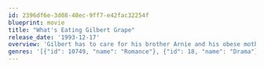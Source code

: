 ```yaml
---
id: 2396df6e-3d08-40ec-9ff7-e42fac32254f
blueprint: movie
title: "What's Eating Gilbert Grape"
release_date: '1993-12-17'
overview: 'Gilbert has to care for his brother Arnie and his obese mother, which gets in the way when love walks into his life.'
genres: '[{"id": 10749, "name": "Romance"}, {"id": 18, "name": "Drama"}]'
---
```

